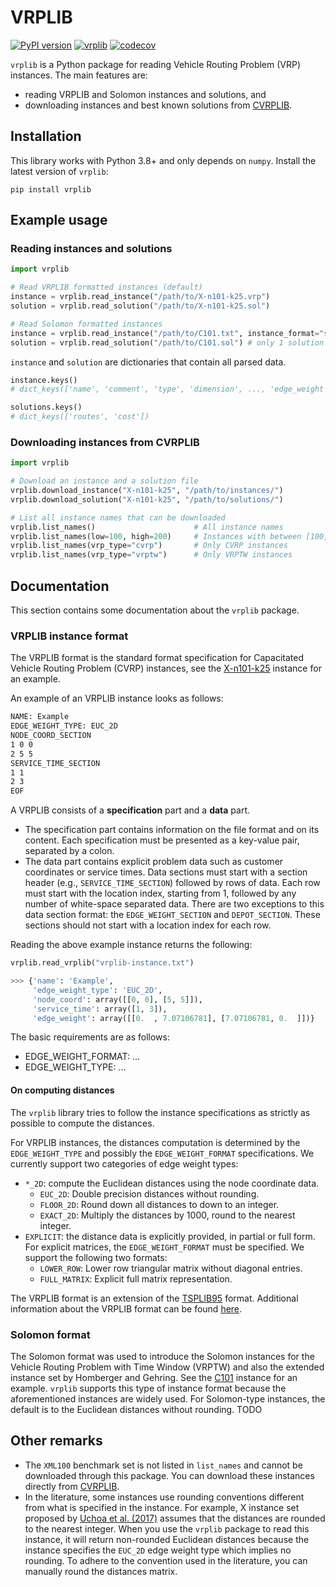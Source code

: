 # VRPLIB
[![PyPI version](https://badge.fury.io/py/vrplib.svg)](https://badge.fury.io/py/vrplib)
[![vrplib](https://github.com/leonlan/vrplib/actions/workflows/vrplib.yaml/badge.svg)](https://github.com/leonlan/vrplib/actions/workflows/vrplib.yaml)
[![codecov](https://codecov.io/gh/leonlan/VRPLIB/branch/master/graph/badge.svg?token=X0X66LBNZ7)](https://codecov.io/gh/leonlan/VRPLIB)

`vrplib` is a Python package for reading Vehicle Routing Problem (VRP) instances. The main features are:
- reading VRPLIB and Solomon instances and solutions, and
- downloading instances and best known solutions from [CVRPLIB](http://vrp.atd-lab.inf.puc-rio.br/index.php/en/).

## Installation
This library works with Python 3.8+ and only depends on `numpy`. Install the latest version of `vrplib`:

```shell
pip install vrplib
```

## Example usage
### Reading instances and solutions
```python
import vrplib

# Read VRPLIB formatted instances (default)
instance = vrplib.read_instance("/path/to/X-n101-k25.vrp")
solution = vrplib.read_solution("/path/to/X-n101-k25.sol")

# Read Solomon formatted instances
instance = vrplib.read_instance("/path/to/C101.txt", instance_format="solomon")
solution = vrplib.read_solution("/path/to/C101.sol") # only 1 solution format
```

`instance` and `solution` are dictionaries that contain all parsed data. 
``` python
instance.keys()
# dict_keys(['name', 'comment', 'type', 'dimension', ..., 'edge_weight'])

solutions.keys()
# dict_keys(['routes', 'cost'])
```


### Downloading instances from CVRPLIB 
``` python
import vrplib

# Download an instance and a solution file
vrplib.download_instance("X-n101-k25", "/path/to/instances/")
vrplib.download_solution("X-n101-k25", "/path/to/solutions/")

# List all instance names that can be downloaded 
vrplib.list_names()                      # All instance names
vrplib.list_names(low=100, high=200)     # Instances with between [100, 200] customers
vrplib.list_names(vrp_type="cvrp")       # Only CVRP instances
vrplib.list_names(vrp_type="vrptw")      # Only VRPTW instances
```


## Documentation
This section contains some documentation about the `vrplib` package.

### VRPLIB instance format
The VRPLIB format is the standard format specification for Capacitated Vehicle Routing Problem (CVRP) instances, see the [X-n101-k25](http://vrp.atd-lab.inf.puc-rio.br/media/com_vrp/instances/X/X-n101-k25.vrp) instance for an example. 

An example of an VRPLIB instance looks as follows:
``` bash
NAME: Example 
EDGE_WEIGHT_TYPE: EUC_2D
NODE_COORD_SECTION
1 0 0
2 5 5
SERVICE_TIME_SECTION
1 1
2 3
EOF
```

A VRPLIB consists of a **specification** part and a **data** part. 
- The specification part contains information on the file format and on its content. Each specification must be presented as a key-value pair, separated by a colon. 
- The data part contains explicit problem data such as customer coordinates or service times.
Data sections must start with a section header (e.g., `SERVICE_TIME_SECTION`) followed by rows of data. 
Each row must start with the location index, starting from 1, followed by any number of white-space separated data.
There are two exceptions to this data section format: the `EDGE_WEIGHT_SECTION` and `DEPOT_SECTION`. These sections should not start with a location index for each row.


Reading the above example instance returns the following:
``` python
vrplib.read_vrplib("vrplib-instance.txt")

>>> {'name': 'Example',
     'edge_weight_type': 'EUC_2D',
     'node_coord': array([[0, 0], [5, 5]]),
     'service_time': array([1, 3]),
     'edge_weight': array([[0.  , 7.07106781], [7.07106781, 0.  ]])}
```

The basic requirements are as follows:
- EDGE_WEIGHT_FORMAT: ...
- EDGE_WEIGHT_TYPE: ...

#### On computing distances 
The `vrplib` library tries to follow the instance specifications as strictly as possible to compute the distances. 

For VRPLIB instances, the distances computation is determined by the `EDGE_WEIGHT_TYPE` and possibly the `EDGE_WEIGHT_FORMAT` specifications. We currently support two categories of edge weight types:
- `*_2D`: compute the Euclidean distances using the node coordinate data.
    - `EUC_2D`: Double precision distances without rounding.
    - `FLOOR_2D`: Round down all distances to down to an integer.
    - `EXACT_2D`: Multiply the distances by 1000, round to the nearest integer.
- `EXPLICIT`: the distance data is explicitly provided, in partial or full form. For explicit matrices, the `EDGE_WEIGHT_FORMAT` must be specified. We support the following two formats:
  - `LOWER_ROW`: Lower row triangular matrix without diagonal entries.  
  - `FULL_MATRIX`: Explicit full matrix representation.
  

The VRPLIB format is an extension of the [TSPLIB95](http://comopt.ifi.uni-heidelberg.de/software/TSPLIB95/tsp95.pdf) format. 
Additional information about the VRPLIB format can be found [here]( http://webhotel4.ruc.dk/~keld/research/LKH-3/LKH-3_REPORT.pdf).

### Solomon format
The Solomon format was used to introduce the Solomon instances for the Vehicle Routing Problem with Time Window (VRPTW) and also the extended instance set by Homberger and Gehring. See the [C101](http://vrp.atd-lab.inf.puc-rio.br/media/com_vrp/instances/Solomon/C101.txt) instance for an example. 
`vrplib` supports this type of instance format because the aforementioned instances are widely used.
For Solomon-type instances, the default is to the Euclidean distances without rounding.
TODO 

## Other remarks
- The `XML100` benchmark set is not listed in `list_names` and cannot be downloaded through this package. You can download these instances directly from [CVRPLIB](http://vrp.atd-lab.inf.puc-rio.br/index.php/en/).
- In the literature, some instances use rounding conventions different from what is specified in the instance. For example, X instance set proposed by [Uchoa et al. (2017)](http://vrp.atd-lab.inf.puc-rio.br/index.php/en/new-instances) assumes that the distances are rounded to the nearest integer. When you use the `vrplib` package to read this instance, it will return non-rounded Euclidean distances because the instance specifies the `EUC_2D` edge weight type which implies no rounding. To adhere to the convention used in the literature, you can manually round the distances matrix.
